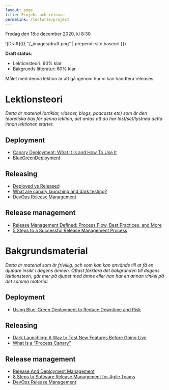 ```yaml
---
layout: page
title: Projekt och release
permalink: /lectures/project
---
```


Fredag den 18:e december 2020, kl 8:30

![Draft]({{ "/_images/draft.png" | prepend: site.baseurl }})

**Draft status**:

* Lektionsteori: 60% klar
* Bakgrunds litteratur: 60% klar

Målet med denna lektion är att gå igenom hur vi kan handtera releases.


# Lektionsteori
*Detta är material (artiklar, videoer, blogs, podcasts etc) som är den teoretiska bas för denna lektion, det antas att du har läst/set/lystnad detta innan lektionen starter.*

## Deployment
* [Canary Deployment: What It Is and How To Use It](https://rollout.io/blog/canary-deployment/)
* [BlueGreenDeployment](https://www.martinfowler.com/bliki/BlueGreenDeployment.html)

## Releasing 
* [Deployed vs Released](https://beyond-agility.com/deployment-vs-release/)
* [What are canary launching and dark testing?](https://www.functionize.com/blog/what-is-canary-testing-and-dark-launching/)
* [DevOps Release Management](https://www.youtube.com/watch?v=vlsLxaY4P7M)

## Release management
* [Release Management Defined: Process Flow, Best Practices, and More](https://medium.com/@cmcrossroads/release-management-defined-process-flow-best-practices-and-more-f7539b22e47b)
* [5 Steps to a Successful Release Management Process](https://www.lucidchart.com/blog/release-management-process)


# Bakgrundsmaterial

*Detta är material som är frivillig, och som kan kan används till at få en djupare insikt i dagens ämnen. Oftast förklara det bakgrunden till dagens lektionsteori, går mer på djupet med ämne eller han har en annan vinkel på det samma material.*

## Deployment
* [Using Blue-Green Deployment to Reduce Downtime and Risk ](https://docs.cloudfoundry.org/devguide/deploy-apps/blue-green.html)

## Releasing 
* [Dark Launching: A Way to Test New Features Before Going Live](https://blog.leaseweb.com/2017/11/17/dark-launching/)
* [What is a “Process Canary”](https://softwareengineering.stackexchange.com/questions/112383/what-is-a-process-canary)

## Release management
* [Release And Deployment Management](https://www.youtube.com/watch?v=JGwLHvY7Ohg)
* [8 Steps to Software Release Management for Agile Teams](https://www.clearvision-cm.com/blog/8-steps-to-software-release-management-for-agile-teams/)
* [DevOps Release Management](https://www.youtube.com/watch?v=vlsLxaY4P7M)
